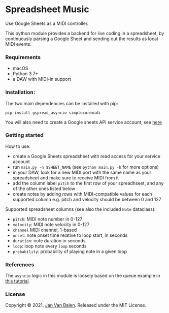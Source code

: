 # Spreadsheet Music

Use Google Sheets as a MIDI controller.

This python module provides a backend for live coding in a spreadsheet, by continuously
parsing a Google Sheet and sending out the results as local MIDI events.

### Requirements

- macOS
- Python 3.7+
- a DAW with MIDI-in support

### Installation:

The two main dependencies can be installed with pip:
```
pip install gspread_asyncio simplecoremidi
```

You will also need to create a Google sheets API service account, see [here](https://gspread.readthedocs.io/en/latest/oauth2.html#for-bots-using-service-account)

### Getting started

How to use:
- create a Google Sheets spreadsheet with read access for your service account
- run `main.py -n $SHEET_NAME` (see `python main.py -h` for more options)
- in your DAW, look for a new MIDI port with the same name as your spreadsheet and make sure to receive MIDI from it
- add the column label `pitch` to the first row of your spreadhseet, and any of the other ones listed below
- create notes by adding rows with MIDI-compatible values for each supported column
  e.g. pitch and velocity should be between 0 and 127

Supported spreadsheet columns (see also the included `Note` dataclass):
- `pitch`: MIDI note number in 0-127
- `velocity`: MIDI note velocity in 0-127
- `channel` MIDI channel, 1-based
- `onset`: note onset time relative to loop start, in seconds
- `duration`: note duration in seconds
- `loop`: loop note every `loop` seconds
- `probability`: probability of playing note in a given loop

### References

The `asyncio` logic in this module is loosely based on the queue example in [this tutorial](https://realpython.com/async-io-python/).

### License

Copyright © 2021, [Jan Van Balen](https://jvbalen.github.io). Released under the MIT License.
